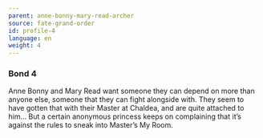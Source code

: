 ```yaml
---
parent: anne-bonny-mary-read-archer
source: fate-grand-order
id: profile-4
language: en
weight: 4
---
```


### Bond 4

Anne Bonny and Mary Read want someone they can depend on more than anyone else, someone that they can fight alongside with. They seem to have gotten that with their Master at Chaldea, and are quite attached to him… But a certain anonymous princess keeps on complaining that it’s against the rules to sneak into Master’s My Room.
